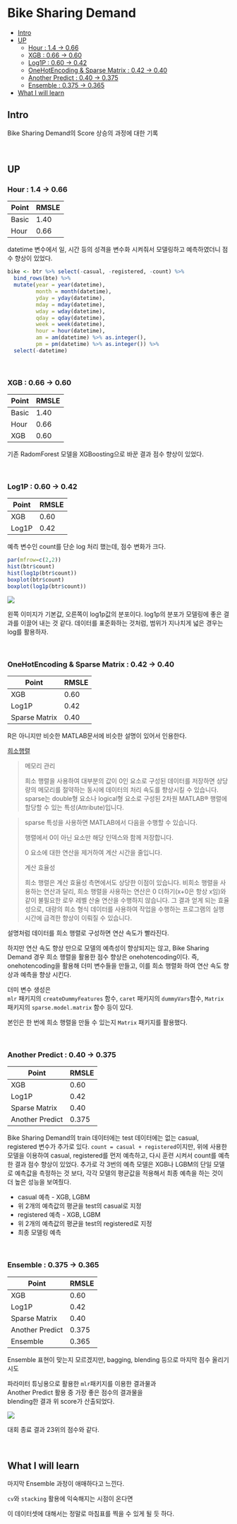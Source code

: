 Bike Sharing Demand
===

<!-- @import "[TOC]" {cmd="toc" depthFrom=1 depthTo=6 orderedList=false} -->
<!-- code_chunk_output -->

* [Intro](#intro)
* [UP](#up)
	* [Hour : 1.4 -> 0.66](#hour-14-066)
	* [XGB : 0.66 -> 0.60](#xgb-066-060)
	* [Log1P : 0.60 -> 0.42](#log1p-060-042)
	* [OneHotEncoding & Sparse Matrix : 0.42 -> 0.40](#onehotencoding-sparse-matrix-042-040)
	* [Another Predict : 0.40 -> 0.375](#another-predict-040-0375)
	* [Ensemble : 0.375 -> 0.365](#ensemble-0375-0365)
* [What I will learn](#what-i-will-learn)

<!-- /code_chunk_output -->



## Intro

Bike Sharing Demand의 Score 상승의 과정에 대한 기록

<br>

## UP

### Hour : 1.4 -> 0.66

| Point  | RMSLE  |
|---|---|
| Basic  | 1.40  |
| Hour  | 0.66  |

datetime 변수에서 일, 시간 등의 성격을 변수화 시켜줘서 모델링하고 예측하였더니 점수 향상이 있었다.
``` r
bike <- btr %>% select(-casual, -registered, -count) %>%
  bind_rows(bte) %>%
  mutate(year = year(datetime),
         month = month(datetime),
         yday = yday(datetime),
         mday = mday(datetime),
         wday = wday(datetime),
         qday = qday(datetime),
         week = week(datetime),
         hour = hour(datetime),
         am = am(datetime) %>% as.integer(),
         pm = pm(datetime) %>% as.integer()) %>%
  select(-datetime)
```
<br>

### XGB : 0.66 -> 0.60

| Point  | RMSLE  |
|---|---|
| Basic  | 1.40  |
| Hour  | 0.66  |
| XGB  | 0.60  |

기존 RadomForest 모델을 XGBoosting으로 바꾼 결과 점수 향상이 있었다.

<br>

### Log1P : 0.60 -> 0.42

| Point  | RMSLE  |
|---|---|
| XGB  | 0.60  |
| Log1P  | 0.42  |

예측 변수인 count를 단순 log 처리 했는데, 점수 변화가 크다.
``` r
par(mfrow=c(2,2))
hist(btr$count)
hist(log1p(btr$count))
boxplot(btr$count)
boxplot(log1p(btr$count))
```
![](../output/count.png)

왼쪽 이미지가 기본값, 오른쪽이 log1p값의 분포이다.
log1p의 분포가 모델링에 좋은 결과를 이끌어 내는 것 같다.
데이터를 표준화하는 것처럼, 범위가 지나치게 넓은 경우는 log를 활용하자.

<br>

### OneHotEncoding & Sparse Matrix : 0.42 -> 0.40

| Point  | RMSLE  |
|---|---|
| XGB  | 0.60  |
| Log1P  | 0.42  |
| Sparse Matrix  | 0.40  |

R은 아니지만 비슷한 MATLAB문서에 비슷한 설명이 있어서 인용한다.

[희소행렬](https://kr.mathworks.com/help/matlab/math/computational-advantages-of-sparse-matrices.html#f6-20447)
>메모리 관리
>
>희소 행렬을 사용하여 대부분의 값이 0인 요소로 구성된 데이터를 저장하면 상당량의 메모리를 절약하는 동시에 데이터의 처리 속도를 향상시킬 수 있습니다. sparse는 double형 요소나 logical형 요소로 구성된 2차원 MATLAB® 행렬에 할당할 수 있는 특성(Attribute)입니다.

>sparse 특성을 사용하면 MATLAB에서 다음을 수행할 수 있습니다.
>
>    행렬에서 0이 아닌 요소만 해당 인덱스와 함께 저장합니다.
>
>    0 요소에 대한 연산을 제거하여 계산 시간을 줄입니다.
>
>계산 효율성
>
>희소 행렬은 계산 효율성 측면에서도 상당한 이점이 있습니다. 비희소 행렬을 사용하는 연산과 달리, 희소 행렬을 사용하는 연산은 0 더하기(x+0은 항상 x임)와 같이 불필요한 로우 레벨 산술 연산을 수행하지 않습니다. 그 결과 얻게 되는 효율성으로, 대량의 희소 형식 데이터를 사용하여 작업을 수행하는 프로그램의 실행 시간에 급격한 향상이 이뤄질 수 있습니다.

설명처럼 데이터를 희소 행렬로 구성하면 연산 속도가 빨라진다.

하지만 연산 속도 향상 만으로 모델의 예측성이 향상되지는 않고, Bike Sharing Demand 경우 희소 행렬을 활용한 점수 향상은 onehotencoding이다. 즉, onehotencoding을 활용해 더미 변수들을 만들고, 이를 희소 행렬화 하여 연산 속도 향상과 예측을 향상 시킨다.

더미 변수 생성은  
`mlr` 패키지의 `createDummyFeatures` 함수,
`caret` 패키지의 `dummyVars`함수,
`Matrix` 패키지의 `sparse.model.matrix` 함수 등이 있다.

본인은 한 번에 희소 행렬을 만들 수 있는지 `Matrix` 패키지를 활용했다.

<br>

### Another Predict : 0.40 -> 0.375

| Point  | RMSLE  |
|---|---|
| XGB  | 0.60  |
| Log1P  | 0.42  |
| Sparse Matrix  | 0.40  |
| Another Predict  | 0.375  |

Bike Sharing Demand의 train 데이터에는 test 데이터에는 없는 casual, registered 변수가 추가로 있다. `count = casual + registered`이지만, 위에 사용한 모델을 이용하여 casual, registered를 먼저 예측하고, 다시 훈련 시켜서 count를 예측한 결과 점수 향상이 있었다.
추가로 각 3번의 예측 모델은 XGB나 LGBM의 단일 모델로 예측값을 측정하는 것 보다, 각각 모델의 평균값을 적용해서 최종 예측을 하는 것이 더 높은 성능을 보여줬다.
* casual 예측 - XGB, LGBM
* 위 2개의 예측값의 평균을 test의 casual로 지정
* registered 예측 - XGB, LGBM
* 위 2개의 예측값의 평균을 test의 registered로 지정
* 최종 모델링 예측

<br>

### Ensemble : 0.375 -> 0.365

| Point  | RMSLE  |
|---|---|
| XGB  | 0.60  |
| Log1P  | 0.42  |
| Sparse Matrix  | 0.40  |
| Another Predict  | 0.375  |
| Ensemble  | 0.365  |

Ensemble 표현이 맞는지 모르겠지만,
bagging, blending 등으로 마지막 점수 올리기 시도

파라미터 튜닝용으로 활용한 `mlr`패키지를 이용한 결과물과  
Another Predict 활용 중 가장 좋은 점수의 결과물을  
blending한 결과 위 score가 산출되었다.

![](../output/bike_rank.png)

대회 종료 결과 23위의 점수와 같다.


<br>

## What I will learn

마지막 Ensemble 과정이 애매하다고 느낀다.

`cv`와 `stacking` 활용에 익숙해지는 시점이 온다면

이 데이터셋에 대해서는 정말로 마침표를 찍을 수 있게 될 듯 하다.
